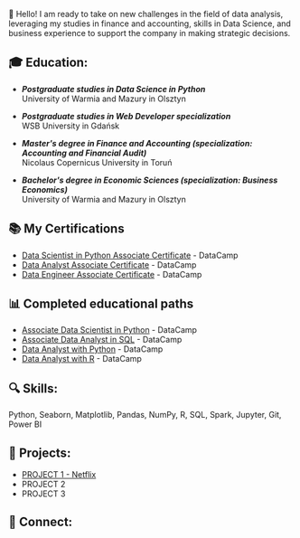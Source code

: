 👋 Hello! I am ready to take on new challenges in the field of data analysis, leveraging my studies in finance and accounting, skills in Data Science, and business experience to support the company in making strategic decisions.

## 🎓 Education:
* ***Postgraduate studies in Data Science in Python*** <br>
University of Warmia and Mazury in Olsztyn

* ***Postgraduate studies in Web Developer specialization*** <br>
WSB University in Gdańsk

* ***Master's degree in Finance and Accounting (specialization: Accounting and Financial Audit)*** <br>
Nicolaus Copernicus University in Toruń

* ***Bachelor's degree in Economic Sciences (specialization: Business Economics)*** <br>
University of Warmia and Mazury in Olsztyn

## 📚 My Certifications  
* [Data Scientist in Python Associate Certificate](https://github.com/sendecka/My-Certifications/blob/main/certifications/DSA0010694514510.png) - DataCamp
* [Data Analyst Associate Certificate](https://github.com/sendecka/My-Certifications/blob/main/certifications/DAA0018200186982.png) - DataCamp
* [Data Engineer Associate Certificate](https://github.com/sendecka/My-Certifications/blob/main/certifications/DEA0019330320173.png) - DataCamp

## 📊 Completed educational paths
* [Associate Data Scientist in Python](https://github.com/sendecka/My-Certifications/blob/main/certifications/certificate%20(1).png) - DataCamp
* [Associate Data Analyst in SQL](https://github.com/sendecka/My-Certifications/blob/main/certifications/certificateSQL.png) - DataCamp
* [Data Analyst with Python](https://github.com/sendecka/My-Certifications/blob/main/certifications/certificateDAWP.png) - DataCamp
* [Data Analyst with R](https://github.com/sendecka/My-Certifications/blob/main/certifications/certificateDSWR.png) - DataCamp

## 🔍 Skills:
Python, Seaborn, Matplotlib, Pandas, NumPy, R, SQL, Spark, Jupyter, Git, Power BI

## 💼 Projects:
* [PROJECT 1 - Netflix](https://github.com/sendecka/MY_PROJECT-/blob/main/01%20PROJECT%20-%20NETFLIX/netflix.ipynb)
* PROJECT 2
* PROJECT 3

## 🔗 Connect:
